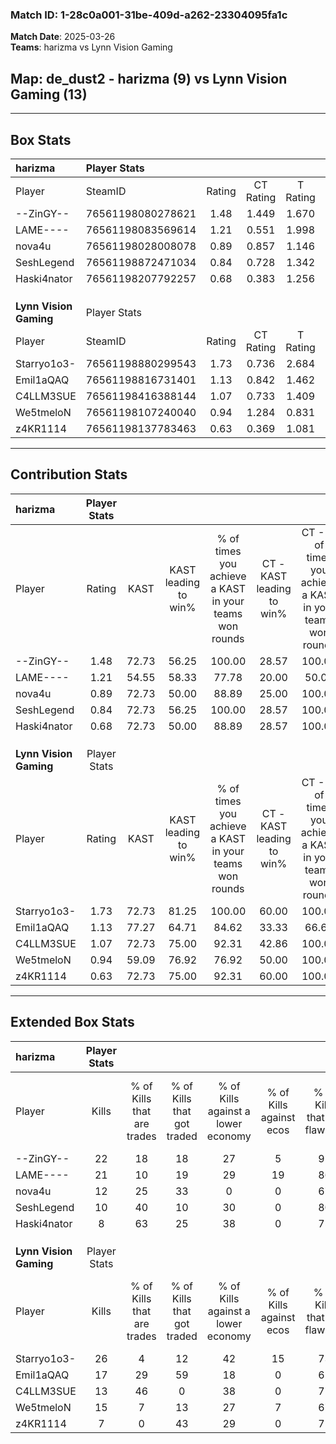 ### Match ID: 1-28c0a001-31be-409d-a262-23304095fa1c  
**Match Date**: 2025-03-26  
**Teams**: harizma vs Lynn Vision Gaming  

## **Map**: de_dust2 - harizma (9) vs Lynn Vision Gaming (13)  
---  

## Box Stats  

| **harizma**            | Player Stats      |        |           |          |       |       |       |         |        |      |     |
| :- | :- | :-: | :-: | :-: | :-: | :-: | :-: | :-: | :-: | :-: | :-: |
| Player                 | SteamID           | Rating | CT Rating | T Rating | KAST  |  ADR  | Kills | Assists | Deaths | K/D  | HS% |
| --ZinGY--              | 76561198080278621 |  1.48  |   1.449   |  1.670   | 72.73 | 111.4 |  22   |    6    |   15   | 1.47 | 50  |
| LAME----               | 76561198083569614 |  1.21  |   0.551   |  1.998   | 54.55 | 85.5  |  21   |    3    |   15   | 1.40 | 42  |
| nova4u                 | 76561198028008078 |  0.89  |   0.857   |  1.146   | 72.73 | 67.8  |  12   |    5    |   17   | 0.71 | 41  |
| SeshLegend             | 76561198872471034 |  0.84  |   0.728   |  1.342   | 72.73 | 60.2  |  10   |    5    |   15   | 0.67 | 60  |
| Haski4nator            | 76561198207792257 |  0.68  |   0.383   |  1.256   | 72.73 | 43.7  |   8   |    5    |   16   | 0.50 | 50  |
|                        |                   |        |           |          |       |       |       |         |        |      |     |
|                        |                   |        |           |          |       |       |       |         |        |      |     |
|                        |                   |        |           |          |       |       |       |         |        |      |     |
| **Lynn Vision Gaming** | Player Stats      |        |           |          |       |       |       |         |        |      |     |
| Player                 | SteamID           | Rating | CT Rating | T Rating | KAST  |  ADR  | Kills | Assists | Deaths | K/D  | HS% |
| Starryo1o3-            | 76561198880299543 |  1.73  |   0.736   |  2.684   | 72.73 | 126.2 |  26   |    5    |   13   | 2.00 | 65  |
| Emil1aQAQ              | 76561198816731401 |  1.13  |   0.842   |  1.462   | 77.27 | 71.1  |  17   |    5    |   17   | 1.00 | 58  |
| C4LLM3SUE              | 76561198416388144 |  1.07  |   0.733   |  1.409   | 72.73 | 69.6  |  13   |    7    |   12   | 1.08 | 61  |
| We5tmeloN              | 76561198107240040 |  0.94  |   1.284   |  0.831   | 59.09 | 71.9  |  15   |    3    |   16   | 0.94 | 66  |
| z4KR1114               | 76561198137783463 |  0.63  |   0.369   |  1.081   | 72.73 | 34.1  |   7   |    4    |   15   | 0.47 | 28  |
---  

## Contribution Stats  

| **harizma**            | Player Stats |       |                      |                                                        |                           |                                                             |                          |                                                            |
| :- | :-: | :-: | :-: | :-: | :-: | :-: | :-: | :-: |
| Player                 |    Rating    | KAST  | KAST leading to win% | % of times you achieve a KAST in your teams won rounds | CT - KAST leading to win% | CT - % of times you achieve a KAST in your teams won rounds | T - KAST leading to win% | T - % of times you achieve a KAST in your teams won rounds |
| --ZinGY--              |     1.48     | 72.73 |        56.25         |                         100.00                         |           28.57           |                           100.00                            |          77.78           |                           100.00                           |
| LAME----               |     1.21     | 54.55 |        58.33         |                         77.78                          |           20.00           |                            50.00                            |          85.71           |                           85.71                            |
| nova4u                 |     0.89     | 72.73 |        50.00         |                         88.89                          |           25.00           |                           100.00                            |          75.00           |                           85.71                            |
| SeshLegend             |     0.84     | 72.73 |        56.25         |                         100.00                         |           28.57           |                           100.00                            |          77.78           |                           100.00                           |
| Haski4nator            |     0.68     | 72.73 |        50.00         |                         88.89                          |           28.57           |                           100.00                            |          66.67           |                           85.71                            |
|                        |              |       |                      |                                                        |                           |                                                             |                          |                                                            |
|                        |              |       |                      |                                                        |                           |                                                             |                          |                                                            |
|                        |              |       |                      |                                                        |                           |                                                             |                          |                                                            |
| **Lynn Vision Gaming** | Player Stats |       |                      |                                                        |                           |                                                             |                          |                                                            |
| Player                 |    Rating    | KAST  | KAST leading to win% | % of times you achieve a KAST in your teams won rounds | CT - KAST leading to win% | CT - % of times you achieve a KAST in your teams won rounds | T - KAST leading to win% | T - % of times you achieve a KAST in your teams won rounds |
| Starryo1o3-            |     1.73     | 72.73 |        81.25         |                         100.00                         |           60.00           |                           100.00                            |          90.91           |                           100.00                           |
| Emil1aQAQ              |     1.13     | 77.27 |        64.71         |                         84.62                          |           33.33           |                            66.67                            |          81.82           |                           90.00                            |
| C4LLM3SUE              |     1.07     | 72.73 |        75.00         |                         92.31                          |           42.86           |                           100.00                            |          100.00          |                           90.00                            |
| We5tmeloN              |     0.94     | 59.09 |        76.92         |                         76.92                          |           50.00           |                           100.00                            |          100.00          |                           70.00                            |
| z4KR1114               |     0.63     | 72.73 |        75.00         |                         92.31                          |           60.00           |                           100.00                            |          81.82           |                           90.00                            |
---  

## Extended Box Stats  

| **harizma**            | Player Stats |                            |                            |                                    |                         |                              |                                 |        |                             |                                     |                          |                               |                            |
| :- | :-: | :-: | :-: | :-: | :-: | :-: | :-: | :-: | :-: | :-: | :-: | :-: | :-: |
| Player                 |    Kills     | % of Kills that are trades | % of Kills that got traded | % of Kills against a lower economy | % of Kills against ecos | % of Kills that are flawless | % of Kills that are close duels | Deaths | % of Deaths that get traded | % of Deaths against a lower economy | % of Deaths against ecos | % of Deaths that are flawless | % of Deaths that are close |
| --ZinGY--              |      22      |             18             |             18             |                 27                 |            5            |              91              |                0                |   15   |             20              |                 27                  |            7             |              73               |             0              |
| LAME----               |      21      |             10             |             19             |                 29                 |           19            |              86              |                0                |   15   |              0              |                 20                  |            0             |              80               |             13             |
| nova4u                 |      12      |             25             |             33             |                 0                  |            0            |              67              |               17                |   17   |             24              |                 24                  |            6             |              59               |             6              |
| SeshLegend             |      10      |             40             |             10             |                 30                 |            0            |              80              |                0                |   15   |             47              |                 13                  |            0             |              67               |             13             |
| Haski4nator            |      8       |             63             |             25             |                 38                 |            0            |              75              |               25                |   16   |             25              |                 25                  |            6             |              75               |             6              |
|                        |              |                            |                            |                                    |                         |                              |                                 |        |                             |                                     |                          |                               |                            |
|                        |              |                            |                            |                                    |                         |                              |                                 |        |                             |                                     |                          |                               |                            |
|                        |              |                            |                            |                                    |                         |                              |                                 |        |                             |                                     |                          |                               |                            |
| **Lynn Vision Gaming** | Player Stats |                            |                            |                                    |                         |                              |                                 |        |                             |                                     |                          |                               |                            |
| Player                 |    Kills     | % of Kills that are trades | % of Kills that got traded | % of Kills against a lower economy | % of Kills against ecos | % of Kills that are flawless | % of Kills that are close duels | Deaths | % of Deaths that get traded | % of Deaths against a lower economy | % of Deaths against ecos | % of Deaths that are flawless | % of Deaths that are close |
| Starryo1o3-            |      26      |             4              |             12             |                 42                 |           15            |              73              |                4                |   13   |             23              |                 23                  |            0             |              85               |             8              |
| Emil1aQAQ              |      17      |             29             |             59             |                 18                 |            0            |              65              |               12                |   17   |             12              |                 12                  |            0             |              76               |             6              |
| C4LLM3SUE              |      13      |             46             |             0              |                 38                 |            0            |              77              |                8                |   12   |              8              |                 17                  |            0             |              83               |             0              |
| We5tmeloN              |      15      |             7              |             13             |                 27                 |            7            |              67              |                7                |   16   |             25              |                 19                  |            0             |              81               |             6              |
| z4KR1114               |      7       |             0              |             43             |                 29                 |            0            |              71              |               14                |   15   |             33              |                 20                  |            7             |              87               |             7              |
